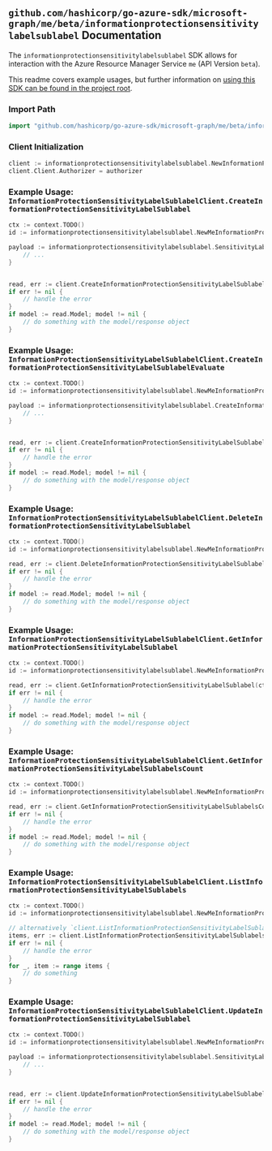 
## `github.com/hashicorp/go-azure-sdk/microsoft-graph/me/beta/informationprotectionsensitivitylabelsublabel` Documentation

The `informationprotectionsensitivitylabelsublabel` SDK allows for interaction with the Azure Resource Manager Service `me` (API Version `beta`).

This readme covers example usages, but further information on [using this SDK can be found in the project root](https://github.com/hashicorp/go-azure-sdk/tree/main/docs).

### Import Path

```go
import "github.com/hashicorp/go-azure-sdk/microsoft-graph/me/beta/informationprotectionsensitivitylabelsublabel"
```


### Client Initialization

```go
client := informationprotectionsensitivitylabelsublabel.NewInformationProtectionSensitivityLabelSublabelClientWithBaseURI("https://management.azure.com")
client.Client.Authorizer = authorizer
```


### Example Usage: `InformationProtectionSensitivityLabelSublabelClient.CreateInformationProtectionSensitivityLabelSublabel`

```go
ctx := context.TODO()
id := informationprotectionsensitivitylabelsublabel.NewMeInformationProtectionSensitivityLabelID("sensitivityLabelIdValue")

payload := informationprotectionsensitivitylabelsublabel.SensitivityLabel{
	// ...
}


read, err := client.CreateInformationProtectionSensitivityLabelSublabel(ctx, id, payload)
if err != nil {
	// handle the error
}
if model := read.Model; model != nil {
	// do something with the model/response object
}
```


### Example Usage: `InformationProtectionSensitivityLabelSublabelClient.CreateInformationProtectionSensitivityLabelSublabelEvaluate`

```go
ctx := context.TODO()
id := informationprotectionsensitivitylabelsublabel.NewMeInformationProtectionSensitivityLabelID("sensitivityLabelIdValue")

payload := informationprotectionsensitivitylabelsublabel.CreateInformationProtectionSensitivityLabelSublabelEvaluateRequest{
	// ...
}


read, err := client.CreateInformationProtectionSensitivityLabelSublabelEvaluate(ctx, id, payload)
if err != nil {
	// handle the error
}
if model := read.Model; model != nil {
	// do something with the model/response object
}
```


### Example Usage: `InformationProtectionSensitivityLabelSublabelClient.DeleteInformationProtectionSensitivityLabelSublabel`

```go
ctx := context.TODO()
id := informationprotectionsensitivitylabelsublabel.NewMeInformationProtectionSensitivityLabelIdSublabelID("sensitivityLabelIdValue", "sensitivityLabelId1Value")

read, err := client.DeleteInformationProtectionSensitivityLabelSublabel(ctx, id, informationprotectionsensitivitylabelsublabel.DefaultDeleteInformationProtectionSensitivityLabelSublabelOperationOptions())
if err != nil {
	// handle the error
}
if model := read.Model; model != nil {
	// do something with the model/response object
}
```


### Example Usage: `InformationProtectionSensitivityLabelSublabelClient.GetInformationProtectionSensitivityLabelSublabel`

```go
ctx := context.TODO()
id := informationprotectionsensitivitylabelsublabel.NewMeInformationProtectionSensitivityLabelIdSublabelID("sensitivityLabelIdValue", "sensitivityLabelId1Value")

read, err := client.GetInformationProtectionSensitivityLabelSublabel(ctx, id, informationprotectionsensitivitylabelsublabel.DefaultGetInformationProtectionSensitivityLabelSublabelOperationOptions())
if err != nil {
	// handle the error
}
if model := read.Model; model != nil {
	// do something with the model/response object
}
```


### Example Usage: `InformationProtectionSensitivityLabelSublabelClient.GetInformationProtectionSensitivityLabelSublabelsCount`

```go
ctx := context.TODO()
id := informationprotectionsensitivitylabelsublabel.NewMeInformationProtectionSensitivityLabelID("sensitivityLabelIdValue")

read, err := client.GetInformationProtectionSensitivityLabelSublabelsCount(ctx, id, informationprotectionsensitivitylabelsublabel.DefaultGetInformationProtectionSensitivityLabelSublabelsCountOperationOptions())
if err != nil {
	// handle the error
}
if model := read.Model; model != nil {
	// do something with the model/response object
}
```


### Example Usage: `InformationProtectionSensitivityLabelSublabelClient.ListInformationProtectionSensitivityLabelSublabels`

```go
ctx := context.TODO()
id := informationprotectionsensitivitylabelsublabel.NewMeInformationProtectionSensitivityLabelID("sensitivityLabelIdValue")

// alternatively `client.ListInformationProtectionSensitivityLabelSublabels(ctx, id, informationprotectionsensitivitylabelsublabel.DefaultListInformationProtectionSensitivityLabelSublabelsOperationOptions())` can be used to do batched pagination
items, err := client.ListInformationProtectionSensitivityLabelSublabelsComplete(ctx, id, informationprotectionsensitivitylabelsublabel.DefaultListInformationProtectionSensitivityLabelSublabelsOperationOptions())
if err != nil {
	// handle the error
}
for _, item := range items {
	// do something
}
```


### Example Usage: `InformationProtectionSensitivityLabelSublabelClient.UpdateInformationProtectionSensitivityLabelSublabel`

```go
ctx := context.TODO()
id := informationprotectionsensitivitylabelsublabel.NewMeInformationProtectionSensitivityLabelIdSublabelID("sensitivityLabelIdValue", "sensitivityLabelId1Value")

payload := informationprotectionsensitivitylabelsublabel.SensitivityLabel{
	// ...
}


read, err := client.UpdateInformationProtectionSensitivityLabelSublabel(ctx, id, payload)
if err != nil {
	// handle the error
}
if model := read.Model; model != nil {
	// do something with the model/response object
}
```
